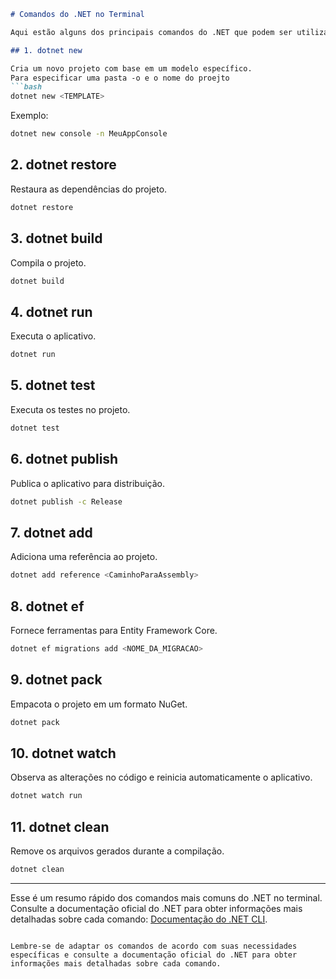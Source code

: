 ```markdown
# Comandos do .NET no Terminal

Aqui estão alguns dos principais comandos do .NET que podem ser utilizados no terminal para desenvolvimento, compilação e execução de aplicativos.

## 1. dotnet new

Cria um novo projeto com base em um modelo específico.
Para especificar uma pasta -o e o nome do proejto
```bash
dotnet new <TEMPLATE>
```

Exemplo:
```bash
dotnet new console -n MeuAppConsole
```

## 2. dotnet restore

Restaura as dependências do projeto.

```bash
dotnet restore
```

## 3. dotnet build

Compila o projeto.

```bash
dotnet build
```

## 4. dotnet run

Executa o aplicativo.

```bash
dotnet run
```

## 5. dotnet test

Executa os testes no projeto.

```bash
dotnet test
```

## 6. dotnet publish

Publica o aplicativo para distribuição.

```bash
dotnet publish -c Release
```

## 7. dotnet add

Adiciona uma referência ao projeto.

```bash
dotnet add reference <CaminhoParaAssembly>
```

## 8. dotnet ef

Fornece ferramentas para Entity Framework Core.

```bash
dotnet ef migrations add <NOME_DA_MIGRACAO>
```

## 9. dotnet pack

Empacota o projeto em um formato NuGet.

```bash
dotnet pack
```

## 10. dotnet watch

Observa as alterações no código e reinicia automaticamente o aplicativo.

```bash
dotnet watch run
```

## 11. dotnet clean

Remove os arquivos gerados durante a compilação.

```bash
dotnet clean
```

---

Esse é um resumo rápido dos comandos mais comuns do .NET no terminal. Consulte a documentação oficial do .NET para obter informações mais detalhadas sobre cada comando: [Documentação do .NET CLI](https://docs.microsoft.com/en-us/dotnet/core/tools/).
```

Lembre-se de adaptar os comandos de acordo com suas necessidades específicas e consulte a documentação oficial do .NET para obter informações mais detalhadas sobre cada comando.
